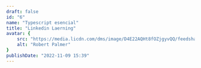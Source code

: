 ```yaml
---
draft: false
id: "6"
name: "Typescript esencial"
title: "Linkedin Laerning"
avatar: {
    src: "https://media.licdn.com/dms/image/D4E22AQHt8fOZjgyvQQ/feedshare-shrink_1280/0/1692923798070?e=1697068800&v=beta&t=OzHy4YrQYBQcczHSgOb8VZqM7anDnEJF03aQKmkEnFE",
    alt: "Robert Palmer"
}
publishDate: "2022-11-09 15:39"
---
```

